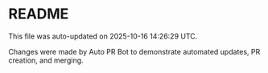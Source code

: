 # README

This file was auto-updated on 2025-10-16 14:26:29 UTC.

Changes were made by Auto PR Bot to demonstrate automated updates, PR creation, and merging.
